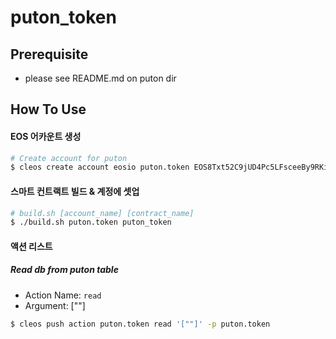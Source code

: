 # puton_token

## Prerequisite
- please see README.md on puton dir

## How To Use

#### EOS 어카운트 생성

```sh
# Create account for puton
$ cleos create account eosio puton.token EOS8Txt52C9jUD4Pc5LFsceeBy9RKi9MSVEV4WvoaB2KpEjHwyPz8 EOS8Txt52C9jUD4Pc5LFsceeBy9RKi9MSVEV4WvoaB2KpEjHwyPz8
```

#### 스마트 컨트랙트 빌드 & 계정에 셋업

```sh
# build.sh [account_name] [contract_name]
$ ./build.sh puton.token puton_token
```

#### 액션 리스트

##### Read db from puton table

- Action Name: ```read```
- Argument: [""]

```sh
$ cleos push action puton.token read '[""]' -p puton.token
```